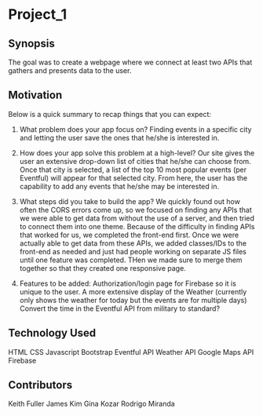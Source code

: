 # Project_1

## Synopsis
The goal was to create a webpage where we connect at least two APIs that gathers and presents data to the user.

## Motivation
Below is a quick summary to recap things that you can expect:

1) What problem does your app focus on?
Finding events in a specific city and letting the user save the ones that he/she is interested in.

2) How does your app solve this problem at a high-level?
Our site gives the user an extensive drop-down list of cities that he/she can choose from. Once that city is selected, a list of the top 10 most popular events (per Eventful) will appear for that selected city. From here, the user has the capability to add any events that he/she may be interested in.

3) What steps did you take to build the app?
We quickly found out how often the CORS errors come up, so we focused on finding any APIs that we were able to get data from without the use of a server, and then tried to connect them into one theme. Because of the difficulty in finding APIs that worked for us, we completed the front-end first. Once we were actually able to get data from these APIs, we added classes/IDs to the front-end as needed and just had people working on separate JS files until one feature was completed. THen we made sure to merge them together so that they created one responsive page.

4) Features to be added:
Authorization/login page for Firebase so it is unique to the user.
A more extensive display of the Weather (currently only shows the weather for today but the events are for multiple days)
Convert the time in the Eventful API from military to standard?

## Technology Used
HTML
CSS
Javascript
Bootstrap
Eventful API
Weather API
Google Maps API
Firebase

## Contributors
Keith Fuller
James Kim
Gina Kozar
Rodrigo Miranda